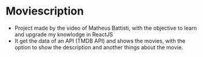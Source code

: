 # Moviescription

* Project made by the video of Matheus Battisti, with the objective to learn and upgrade my knowlodge in ReactJS
* It get the data of an API (TMDB API) and shows the movies, with the option to show the description and another things about the movie.
